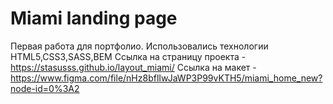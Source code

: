 # Miami landing page
Первая работа для портфолио.
Использовались технологии HTML5,CSS3,SASS,BEM
Ссылка на страницу проекта - https://stasusss.github.io/layout_miami/
Ссылка на макет - https://www.figma.com/file/nHz8bflIwJaWP3P99vKTH5/miami_home_new?node-id=0%3A2
